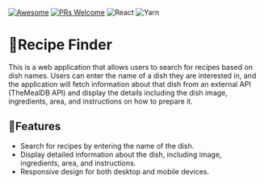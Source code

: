 [![Awesome](https://awesome.re/badge-flat2.svg)](https://github.com/zbetcheckin/Security_list)
[![PRs Welcome](https://img.shields.io/badge/PRs-welcome-brightgreen.svg?style=flat-square)](http://makeapullrequest.com)
![React](https://img.shields.io/badge/react-%2320232a.svg?style=for-the-badge&logo=react&logoColor=%2361DAFB)
![Yarn](https://img.shields.io/badge/yarn-%232C8EBB.svg?style=for-the-badge&logo=yarn&logoColor=white)

# 🍴Recipe Finder

This is a web application that allows users to search for recipes based on dish names. Users can enter the name of a dish they are interested in, and the application will fetch information about that dish from an external API (TheMealDB API) and display the details including the dish image, ingredients, area, and instructions on how to prepare it.

## 🤖Features
- Search for recipes by entering the name of the dish.
- Display detailed information about the dish, including image, ingredients, area, and instructions.
- Responsive design for both desktop and mobile devices.
